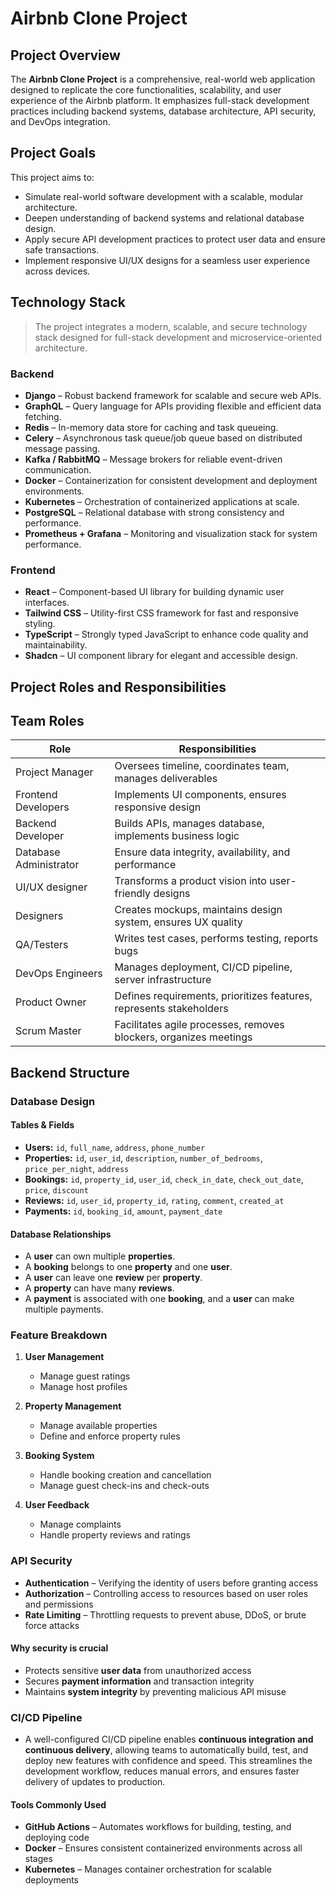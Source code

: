 # Airbnb Clone Project

## Project Overview
The **Airbnb Clone Project** is a comprehensive, real-world web application designed to replicate the core functionalities, scalability, and user experience of the Airbnb platform. It emphasizes full-stack development practices including backend systems, database architecture, API security, and DevOps integration.

## Project Goals
This project aims to:

- Simulate real-world software development with a scalable, modular architecture.  
- Deepen understanding of backend systems and relational database design.  
- Apply secure API development practices to protect user data and ensure safe transactions.  
- Implement responsive UI/UX designs for a seamless user experience across devices.  

## Technology Stack 

> The project integrates a modern, scalable, and secure technology stack designed for full-stack development and microservice-oriented architecture.

### Backend
- **Django** – Robust backend framework for scalable and secure web APIs.  
- **GraphQL** – Query language for APIs providing flexible and efficient data fetching.  
- **Redis** – In-memory data store for caching and task queueing.  
- **Celery** – Asynchronous task queue/job queue based on distributed message passing.  
- **Kafka / RabbitMQ** – Message brokers for reliable event-driven communication.  
- **Docker** – Containerization for consistent development and deployment environments.  
- **Kubernetes** – Orchestration of containerized applications at scale.  
- **PostgreSQL** – Relational database with strong consistency and performance.  
- **Prometheus + Grafana** – Monitoring and visualization stack for system performance.

### Frontend
- **React** – Component-based UI library for building dynamic user interfaces.  
- **Tailwind CSS** – Utility-first CSS framework for fast and responsive styling.  
- **TypeScript** – Strongly typed JavaScript to enhance code quality and maintainability.  
- **Shadcn** – UI component library for elegant and accessible design.



## Project Roles and Responsibilities
## Team Roles

| **Role**              | **Responsibilities**                                                                 |
|-----------------------|--------------------------------------------------------------------------------------|
| Project Manager       | Oversees timeline, coordinates team, manages deliverables                           |
| Frontend Developers   | Implements UI components, ensures responsive design                                 |
| Backend Developer     | Builds APIs, manages database, implements business logic                            |
| Database Administrator| Ensure data integrity, availability, and performance                                |
| UI/UX designer        | Transforms a product vision into user-friendly designs                              |
| Designers             | Creates mockups, maintains design system, ensures UX quality                        |
| QA/Testers            | Writes test cases, performs testing, reports bugs                                   |
| DevOps Engineers      | Manages deployment, CI/CD pipeline, server infrastructure                           |
| Product Owner         | Defines requirements, prioritizes features, represents stakeholders                 |
| Scrum Master          | Facilitates agile processes, removes blockers, organizes meetings                   |



## Backend Structure

### Database Design

#### Tables & Fields

- **Users:** `id`, `full_name`, `address`, `phone_number`
- **Properties:** `id`, `user_id`, `description`, `number_of_bedrooms`, `price_per_night`, `address`
- **Bookings:** `id`, `property_id`, `user_id`, `check_in_date`, `check_out_date`, `price`, `discount`  
- **Reviews:** `id`, `user_id`, `property_id`, `rating`, `comment`, `created_at`  
- **Payments:** `id`, `booking_id`, `amount`, `payment_date`

#### Database Relationships

- A **user** can own multiple **properties**.
- A **booking** belongs to one **property** and one **user**.
- A **user** can leave one **review** per **property**.
- A **property** can have many **reviews**.
- A **payment** is associated with one **booking**, and a **user** can make multiple payments.




### Feature Breakdown
1. **User Management**  
   - Manage guest ratings  
   - Manage host profiles  

2. **Property Management**  
   - Manage available properties  
   - Define and enforce property rules  

3. **Booking System**  
   - Handle booking creation and cancellation  
   - Manage guest check-ins and check-outs  

4. **User Feedback**  
   - Manage complaints  
   - Handle property reviews and ratings  


### API Security
- **Authentication** – Verifying the identity of users before granting access  
- **Authorization** – Controlling access to resources based on user roles and permissions  
- **Rate Limiting** – Throttling requests to prevent abuse, DDoS, or brute force attacks  

#### Why security is crucial
- Protects sensitive **user data** from unauthorized access  
- Secures **payment information** and transaction integrity  
- Maintains **system integrity** by preventing malicious API misuse 


### CI/CD Pipeline
- A well-configured CI/CD pipeline enables **continuous integration and continuous delivery**, allowing teams to automatically build, test, and deploy new features with confidence and speed. This streamlines the development workflow, reduces manual errors, and ensures faster delivery of updates to production.

#### Tools Commonly Used

- **GitHub Actions** – Automates workflows for building, testing, and deploying code  
- **Docker** – Ensures consistent containerized environments across all stages  
- **Kubernetes** – Manages container orchestration for scalable deployments  